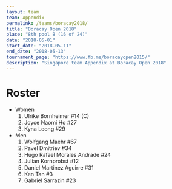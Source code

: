 ```yaml
---
layout: team
team: Appendix
permalink: /teams/boracay2018/
title: "Boracay Open 2018"
place: "8th pool B (16 of 24)"
date: "2018-05-01"
start_date: "2018-05-11"
end_date: "2018-05-13"
tournament_page: "https://www.fb.me/boracayopen2015/"
description: "Singapore team Appendix at Boracay Open 2018"
---
```


# Roster

* Women
    1. Ulrike Bornheimer #14 (C)
	2. Joyce Naomi Ho #27
	3. Kyna Leong #29
* Men
	1. Wolfgang Maehr #67
	2. Pavel Dmitriev #34
	3. Hugo Rafael Morales Andrade #24
	4. Julian Kornprobst #12
	5. Daniel Martinez Aguirre #31
	6. Ken Tan #3
	7. Gabriel Sarrazin #23  
